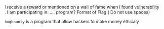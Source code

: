 I receive a reward or mentioned on a wall of fame when i found vulnerability . I am participating in ..... program? Format of Flag ( Do not use spaces)

`bugbounty` is a program that allow hackers to make money ethicaly